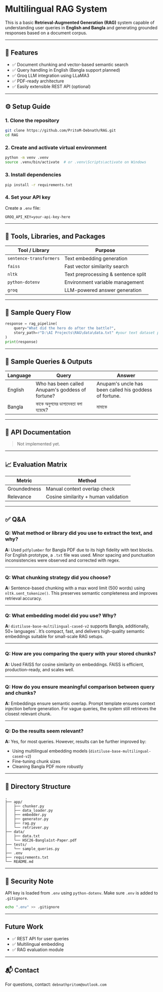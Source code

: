 #  Multilingual RAG System 

This is a basic **Retrieval-Augmented Generation (RAG)** system capable of understanding user queries in **English and Bangla**  and generating grounded responses based on a document corpus. 

---

## 📌 Features

- ✅ Document chunking and vector-based semantic search
- ✅ Query handling in English (Bangla support planned)
- ✅ Groq LLM integration using LLaMA3
- ✅ PDF-ready architecture
- ✅ Easily extensible REST API (optional)

---

## ⚙️ Setup Guide

### 1. Clone the repository
```bash
git clone https://github.com/PritoM-Debnath/RAG.git
cd RAG
```

### 2. Create and activate virtual environment
```bash
python -m venv .venv
source .venv/bin/activate  # or .venv\Scripts\activate on Windows
```

### 3. Install dependencies
```bash
pip install -r requirements.txt
```

### 4. Set your API key
Create a `.env` file:
```env
GROQ_API_KEY=your-api-key-here
```

---

## 🧰 Tools, Libraries, and Packages

| Tool / Library              | Purpose                              |
|----------------------------|--------------------------------------|
| `sentence-transformers`    | Text embedding generation            |
| `faiss`                    | Fast vector similarity search        |
| `nltk`                     | Text preprocessing & sentence split  |
| `python-dotenv`            | Environment variable management      |
| `groq`                     | LLM-powered answer generation        |

---

## 🔎 Sample Query Flow

```python
response = rag_pipeline(
    query="What did the hero do after the battle?",
    story_path=r"D:\AI Projects\RAG\data\data.txt" #your text dataset path 
)
print(response)
```

---

## 🧪 Sample Queries & Outputs

| Language | Query                                     | Answer           |
|----------|-------------------------------------------|------------------|
| English  | Who has been called Anupam's goddess of fortune?    | Anupam's uncle has been called his goddess of fortune.|
| Bangla   | কাকে অনুপমের ভাগ্যদেবতা বলা হয়েছে?       | মামাকে            |


---

## 📑 API Documentation 

> Not implemented yet. 

---

## 📈 Evaluation Matrix 

| Metric        | Method                                 |
|---------------|----------------------------------------|
| Groundedness  | Manual context overlap check           |
| Relevance     | Cosine similarity + human validation   |

---

## ✅ Q&A

### Q: What method or library did you use to extract the text, and why?
**A:** Used `pdfplumber` for Bangla PDF due to its high fidelity with text blocks. For English prototype, a `.txt` file was used. Minor spacing and punctuation inconsistencies were observed and corrected with regex.

---

### Q: What chunking strategy did you choose?
**A:** Sentence-based chunking with a max word limit (500 words) using `nltk.sent_tokenize()`. This preserves semantic completeness and improves retrieval accuracy.

---

### Q: What embedding model did you use? Why?
**A:** `distiluse-base-multilingual-cased-v2` supports Bangla, additionally, 50+ languages`. It’s compact, fast, and delivers high-quality semantic embeddings suitable for small-scale RAG setups.

---

### Q: How are you comparing the query with your stored chunks?
**A:** Used FAISS for cosine similarity on embeddings. FAISS is efficient, production-ready, and scales well.

---

### Q: How do you ensure meaningful comparison between query and chunks?
**A:** Embeddings ensure semantic overlap. Prompt template ensures context injection before generation. For vague queries, the system still retrieves the closest relevant chunk.

---

### Q: Do the results seem relevant?
**A:** Yes, for most queries. However, results can be further improved by:
- Using multilingual embedding models (`distiluse-base-multilingual-cased-v2`)
- Fine-tuning chunk sizes
- Cleaning Bangla PDF more robustly

---

## 📂 Directory Structure

```
.
├── app/
│   ├── chunker.py
│   ├── data_loader.py
│   ├── embedder.py
│   ├── generator.py
│   ├── rag.py
│   └── retriever.py
├── data/
│   ├── data.txt
│   └── HSC26-Bangla1st-Paper.pdf
├── tests/
│   └── sample_queries.py
├── .env
├── requirements.txt
└── README.md
```

---

## 🔐 Security Note

API key is loaded from `.env` using `python-dotenv`. Make sure `.env` is added to `.gitignore`.

```bash
echo ".env" >> .gitignore
```

---

##  Future Work


- ✅ REST API for user queries
- ✅ Multilingual embedding
- ✅ RAG evaluation module

---

## 📬 Contact

For questions, contact: `debnathpritom@outlook.com`  

